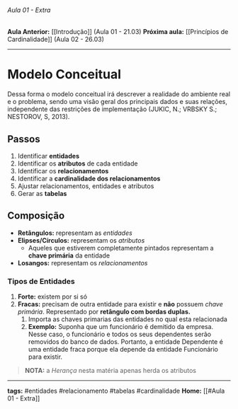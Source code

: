 ###### Aula 01 - Extra
**Aula Anterior:** [[Introdução]] (Aula 01 - 21.03)
**Próxima aula:** [[Princípios de Cardinalidade]] (Aula 02 - 26.03)

---
# Modelo Conceitual
Dessa forma o modelo conceitual irá descrever a realidade do ambiente real e o problema, sendo uma visão geral dos principais dados e suas relações, independente das restrições de implementação (JUKIC, N.; VRBSKY S.; NESTOROV, S, 2013).

## Passos
1. Identificar **entidades**
2. Identificar os **atributos** de cada entidade
3. Identificar os **relacionamentos**
4. Identificar a **cardinalidade dos relacionamentos**
5. Ajustar relacionamentos, entidades e atributos
6. Gerar as **tabelas**

## Composição
- **Retângulos:** representam as *entidades*
- **Elipses/Círculos:** representam os *atributos*
	- Aqueles que estiverem completamente pintados representam a **chave primária** da entidade
- **Losangos:** representam os *relacionamentos*

### Tipos de Entidades
1. **Forte:** existem por si só
2. **Fracas:** precisam de outra entidade para existir e **não** possuem *chave primária*. Representado por **retângulo com bordas duplas.**
	1. Importa as chaves primarias das entidades no qual esta relacionada
	2. **Exemplo:** Suponha que um funcionário é demitido da empresa. Nesse caso, o funcionário e todos os seus dependentes serão removidos do banco de dados. Portanto, a entidade Dependente é uma entidade fraca porque ela depende da entidade Funcionário para existir.

>**NOTA:** a *Herança* nesta matéria apenas herda os atributos

---
**tags:** #entidades #relacionamento #tabelas #cardinalidade
**Home:** [[#Aula 01 - Extra]]